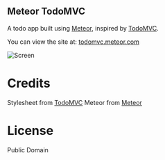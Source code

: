 Meteor TodoMVC
---------------

A todo app built using [Meteor](http://meteor.com), inspired by [TodoMVC](https://github.com/addyosmani/todomvc).

You can view the site at: [todomvc.meteor.com](http://todomvc.meteor.com)

![Screen](http://f.cl.ly/items/15022c3Q0u260c3e1Y1G/%E8%9E%A2%E5%B9%95%E5%BF%AB%E7%85%A7%202012-04-14%20%E4%B8%8B%E5%8D%8812.13.12.png)

Credits
=======

Stylesheet from [TodoMVC](https://github.com/addyosmani/todomvc)
Meteor from [Meteor](http://meteor.com)

License
=======

Public Domain
